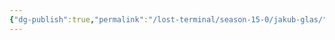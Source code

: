 ```yaml
---
{"dg-publish":true,"permalink":"/lost-terminal/season-15-0/jakub-glas/","tags":["character"],"noteIcon":""}
---
```



 